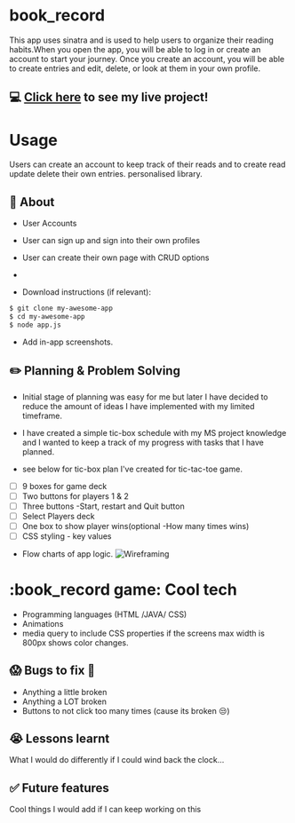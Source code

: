 # book_record
This app uses sinatra and is used to help users to organize their reading habits.When you open the app, you will be able to log in or create an account to start your journey. Once you create an account, you will be able to create entries and edit, delete, or look at them in your own profile. 

## :computer: [Click here](https://akimadi16.github.io/book_record/) to see my live project!

# Usage
Users can create an account to keep track of their reads and to create read update delete their own entries. personalised library.

## :page_facing_up: About
- User Accounts
- User can sign up and sign into their own profiles
- User can create their own page with CRUD options
- 

- Download instructions (if relevant):
```zsh
$ git clone my-awesome-app
$ cd my-awesome-app
$ node app.js
```
- Add in-app screenshots.

## :pencil2: Planning & Problem Solving
- Initial stage of planning was easy for me but later I have  decided to reduce the amount of ideas I have implemented with my limited timeframe. 

- I have created a simple tic-box schedule with my MS project knowledge and I wanted to keep a track of my progress with tasks that I have planned.

- see below for tic-box plan I've created for tic-tac-toe game.

- [ ] 9 boxes for game deck
- [ ] Two buttons for players 1 & 2
- [ ] Three buttons -Start, restart and Quit button
- [ ] Select Players deck
- [ ] One box to show player wins(optional -How many times wins) 
- [ ] CSS styling - key values
- Flow charts of app logic.
![Wireframing]()

 # :book_record game: Cool tech
- Programming languages (HTML /JAVA/ CSS)
- Animations
- media query to include CSS properties if the screens max width is 800px shows color changes. 

## :scream: Bugs to fix :poop:
- Anything a little broken
- Anything a LOT broken
- Buttons to not click too many times (cause its broken :unamused:)

## :sob: Lessons learnt
What I would do differently if I could wind back the clock...

## :white_check_mark: Future features
Cool things I would add if I can keep working on this